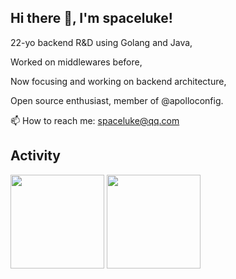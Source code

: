 ## Hi there 👋, I'm spaceluke!

22-yo backend R&D using Golang and Java,

Worked on middlewares before,

Now focusing and working on backend architecture,

Open source enthusiast, member of @apolloconfig.

📫 How to reach me: spaceluke@qq.com





## Activity
<div>
	<img height="150px" src="https://github-readme-stats.vercel.app/api?username=spaceluke&show_icons=true&bg_color=00000000&hide_title=true&show_icons=true&line_height=21" />
	<img height="150px" src="https://github-readme-stats.vercel.app/api/top-langs/?username=spaceluke&layout=compact&hide_title=true&show_icons=trueline_height=21" />
</div>
